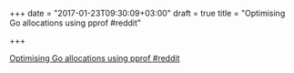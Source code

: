 +++
date = "2017-01-23T09:30:09+03:00"
draft = true
title = "Optimising Go allocations using pprof  #reddit"

+++

<p><a href="https://t.co/OFLOPxI2FX">Optimising Go allocations using pprof  #reddit</a></p>
